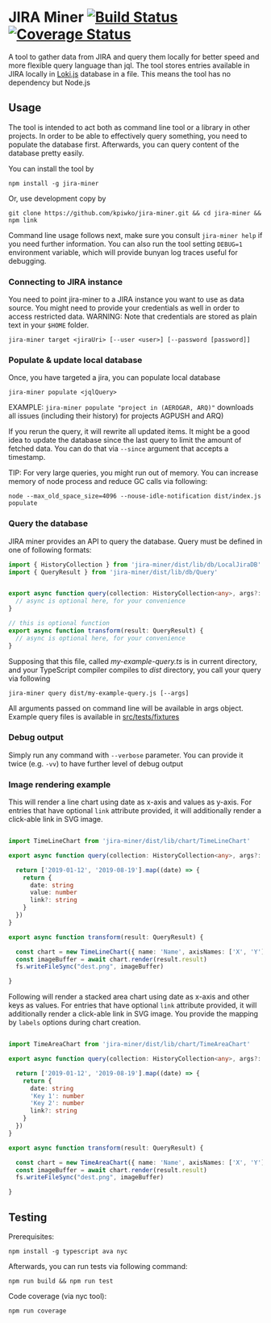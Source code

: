 # JIRA Miner [![Build Status](https://travis-ci.org/kpiwko/jira-miner.svg?branch=master)](https://travis-ci.org/kpiwko/jira-miner) [![Coverage Status](https://coveralls.io/repos/github/kpiwko/jira-miner/badge.svg?branch=master)](https://coveralls.io/github/kpiwko/jira-miner?branch=master)

A tool to gather data from JIRA and query them locally for better speed and more flexible query language than jql. The tool stores
entries available in JIRA locally in [Loki.js](http://lokijs.org) database in a file. This means the tool has no dependency but Node.js

## Usage

The tool is intended to act both as command line tool or a library in other projects. In order to be able to effectively query something,
you need to populate the database first. Afterwards, you can query content of the database pretty easily.

You can install the tool by
```
npm install -g jira-miner
```

Or, use development copy by
```
git clone https://github.com/kpiwko/jira-miner.git && cd jira-miner && npm link
```

Command line usage follows next, make sure you consult `jira-miner help` if you need further information. You can also run the tool setting `DEBUG=1`
environment variable, which will provide bunyan log traces useful for debugging.

### Connecting to JIRA instance

You need to point jira-miner to a JIRA instance you want to use as data source. You might need to provide your credentials as well in order to access restricted data.
WARNING: Note that credentials are stored as plain text in your `$HOME` folder.

```
jira-miner target <jiraUri> [--user <user>] [--password [password]]
```

### Populate & update local database

Once, you have targeted a jira, you can populate local database

```
jira-miner populate <jqlQuery>
```

EXAMPLE: `jira-miner populate "project in (AEROGAR, ARQ)"` downloads all issues (including their history) for projects AGPUSH and ARQ)

If you rerun the query, it will rewrite all updated items. It might be a good idea to update the database since the last query to limit
the amount of fetched data. You can do that via `--since` argument that accepts a timestamp.

TIP: For very large queries, you might run out of memory. You can increase memory of node process and reduce GC calls via following:
```
node --max_old_space_size=4096 --nouse-idle-notification dist/index.js populate
```

### Query the database

JIRA miner provides an API to query the database. Query must be defined in one of following formats:

```TypeScript
import { HistoryCollection } from 'jira-miner/dist/lib/db/LocalJiraDB'
import { QueryResult } from 'jira-miner/dist/lib/db/Query'


export async function query(collection: HistoryCollection<any>, args?: object): Promise<any> {
  // async is optional here, for your convenience
}

// this is optional function
export async function transform(result: QueryResult) {
  // async is optional here, for your convenience
}

```

Supposing that this file, called _my-example-query.ts_ is in current directory, and your TypeScript compiler compiles to _dist_ directory, you call your query via following

```
jira-miner query dist/my-example-query.js [--args]
```

All arguments passed on command line will be available in args object. Example query files is available in [src/tests/fixtures](src/tests/fixtures)

### Debug output

Simply run any command with `--verbose` parameter. You can provide it twice (e.g. `-vv`) to have further level of debug output

### Image rendering example

This will render a line chart using date as x-axis and values as y-axis.
For entries that have optional `link` attribute provided, it will additionally render a click-able link in SVG image.

```TypeScript

import TimeLineChart from 'jira-miner/dist/lib/chart/TimeLineChart'

export async function query(collection: HistoryCollection<any>, args?: object): Promise<any> {

  return ['2019-01-12', '2019-08-19'].map((date) => {
    return {
      date: string
      value: number
      link?: string
    }
  })
}

export async function transform(result: QueryResult) {

  const chart = new TimeLineChart({ name: 'Name', axisNames: ['X', 'Y'] })
  const imageBuffer = await chart.render(result.result)
  fs.writeFileSync("dest.png", imageBuffer)

}
```

Following will render a stacked area chart using date as x-axis and other keys as values. For entries that have optional `link` attribute provided, it will additionally render a click-able link in SVG image.
You provide the mapping by `labels` options during chart creation.

```TypeScript

import TimeAreaChart from 'jira-miner/dist/lib/chart/TimeAreaChart'

export async function query(collection: HistoryCollection<any>, args?: object): Promise<any> {

  return ['2019-01-12', '2019-08-19'].map((date) => {
    return {
      date: string
      'Key 1': number
      'Key 2': number
      link?: string
    }
  })
}

export async function transform(result: QueryResult) {

  const chart = new TimeAreaChart({ name: 'Name', axisNames: ['X', 'Y'], labels: ['Key 1', 'Key 2'] })
  const imageBuffer = await chart.render(result.result)
  fs.writeFileSync("dest.png", imageBuffer)

}
```

## Testing

Prerequisites:

```
npm install -g typescript ava nyc
```

Afterwards, you can run tests via following command:

```
npm run build && npm run test
```


Code coverage (via nyc tool):
```
npm run coverage
```
